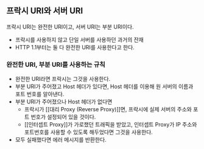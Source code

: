 ## 프락시 URI와 서버 URI

프락시 URI는 완전한 URI이고, 서버 URI는 부분 URI이다.
- 프락시를 사용하지 않고 단일 서버를 사용하던 과거의 잔재
- HTTP 1.1부터는 둘 다 완전한 URI를 사용한다고 한다.

### 완전한 URI, 부분 URI를 사용하는 규칙

- 완전한 URI라면 프락시는 그것을 사용한다.
- 부분 URI가 주어졌고 Host 헤더가 있다면, Host 헤더를 이용해 원 서버의 이름과 포트 번호를 알아낸다.
- 부분 URI가 주어졌으나 Host 헤더가 없다면
	- 프락시가 [[대리 Proxy (Reverse Proxy)]]면, 프락시에 실제 서버의 주소와 포트 번호가 설정되어 있을 것이다.
	- [[인터셉트 Proxy]]가 가로챘던 트래픽을 받았고, 인터셉트 Proxy가 IP 주소와 포트번호를 사용할 수 있도록 해두었다면 그것을 사용한다.
- 모두 실패했다면 에러 메시지를 반환한다.
